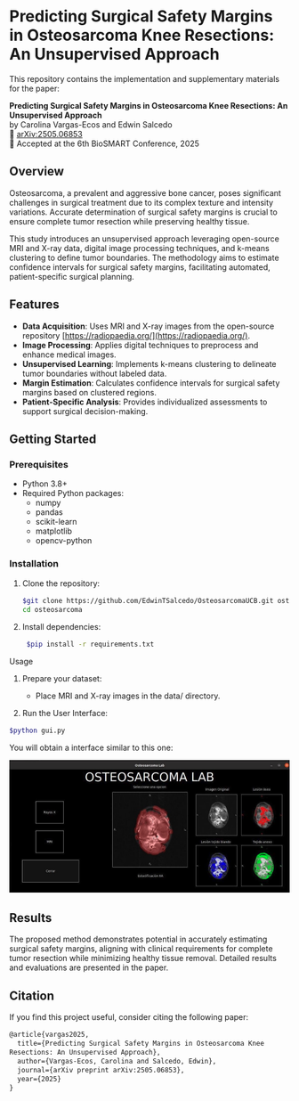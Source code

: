 # Predicting Surgical Safety Margins in Osteosarcoma Knee Resections: An Unsupervised Approach

This repository contains the implementation and supplementary materials for the paper:

**Predicting Surgical Safety Margins in Osteosarcoma Knee Resections: An Unsupervised Approach**  
by Carolina Vargas-Ecos and Edwin Salcedo  
📄 [arXiv:2505.06853](https://arxiv.org/abs/2505.06853)  
📍 Accepted at the 6th BioSMART Conference, 2025

## Overview

Osteosarcoma, a prevalent and aggressive bone cancer, poses significant challenges in surgical treatment due to its complex texture and intensity variations. Accurate determination of surgical safety margins is crucial to ensure complete tumor resection while preserving healthy tissue.

This study introduces an unsupervised approach leveraging open-source MRI and X-ray data, digital image processing techniques, and k-means clustering to define tumor boundaries. The methodology aims to estimate confidence intervals for surgical safety margins, facilitating automated, patient-specific surgical planning.

## Features

- **Data Acquisition**: Uses MRI and X-ray images from the open-source repository [https://radiopaedia.org/](https://radiopaedia.org/).
- **Image Processing**: Applies digital techniques to preprocess and enhance medical images.
- **Unsupervised Learning**: Implements k-means clustering to delineate tumor boundaries without labeled data.
- **Margin Estimation**: Calculates confidence intervals for surgical safety margins based on clustered regions.
- **Patient-Specific Analysis**: Provides individualized assessments to support surgical decision-making.

## Getting Started

### Prerequisites

- Python 3.8+
- Required Python packages:
  - numpy
  - pandas
  - scikit-learn
  - matplotlib
  - opencv-python

### Installation

1. Clone the repository:

   ```bash
   $git clone https://github.com/EdwinTSalcedo/OsteosarcomaUCB.git osteosarcoma
   cd osteosarcoma

2. Install dependencies:
   ```bash
    $pip install -r requirements.txt
    ```

Usage
1. Prepare your dataset:

    - Place MRI and X-ray images in the data/ directory.

2. Run the User Interface:

```bash
$python gui.py 
```

You will obtain a interface similar to this one: 

![gui](gui.png)

## Results
The proposed method demonstrates potential in accurately estimating surgical safety margins, aligning with clinical requirements for complete tumor resection while minimizing healthy tissue removal. Detailed results and evaluations are presented in the paper.

## Citation

If you find this project useful, consider citing the following paper:

```
@article{vargas2025,
  title={Predicting Surgical Safety Margins in Osteosarcoma Knee Resections: An Unsupervised Approach},
  author={Vargas-Ecos, Carolina and Salcedo, Edwin},
  journal={arXiv preprint arXiv:2505.06853},
  year={2025}
}
```